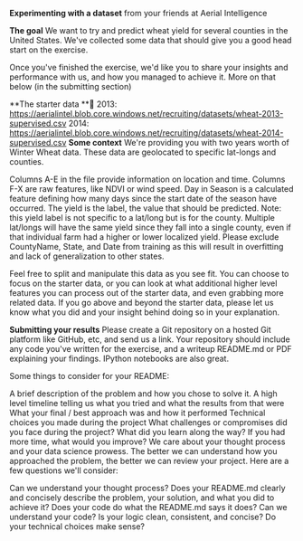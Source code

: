 **Experimenting with a dataset**
from your friends at Aerial Intelligence

**The goal**
We want to try and predict wheat yield for several counties in the United States. We've collected some data that should give you a good head start on the exercise.

Once you've finished the exercise, we'd like you to share your insights and performance with us, and how you managed to achieve it. More on that below (in the submitting section)

**The starter data **🚀
2013: https://aerialintel.blob.core.windows.net/recruiting/datasets/wheat-2013-supervised.csv
2014: https://aerialintel.blob.core.windows.net/recruiting/datasets/wheat-2014-supervised.csv
**Some context**
We're providing you with two years worth of Winter Wheat data. These data are geolocated to specific lat-longs and counties.

Columns A-E in the file provide information on location and time.
Columns F-X are raw features, like NDVI or wind speed.
Day in Season is a calculated feature defining how many days since the start date of the season have occurred.
The yield is the label, the value that should be predicted. Note: this yield label is not specific to a lat/long but is for the county. Multiple lat/longs will have the same yield since they fall into a single county, even if that individual farm had a higher or lower localized yield.
Please exclude CountyName, State, and Date from training as this will result in overfitting and lack of generalization to other states.

Feel free to split and manipulate this data as you see fit. You can choose to focus on the starter data, or you can look at what additional higher level features you can process out of the starter data, and even grabbing more related data. If you go above and beyond the starter data, please let us know what you did and your insight behind doing so in your explanation.

**Submitting your results**
Please create a Git repository on a hosted Git platform like GitHub, etc, and send us a link. Your repository should include any code you've written for the exercise, and a writeup README.md or PDF explaining your findings. IPython notebooks are also great.

Some things to consider for your README:

A brief description of the problem and how you chose to solve it.
A high level timeline telling us what you tried and what the results from that were
What your final / best approach was and how it performed
Technical choices you made during the project
What challenges or compromises did you face during the project?
What did you learn along the way?
If you had more time, what would you improve?
We care about your thought process and your data science prowess. The better we can understand how you approached the problem, the better we can review your project. Here are a few questions we'll consider:

Can we understand your thought process? Does your README.md clearly and concisely describe the problem, your solution, and what you did to achieve it? Does your code do what the README.md says it does?
Can we understand your code? Is your logic clean, consistent, and concise?
Do your technical choices make sense?
